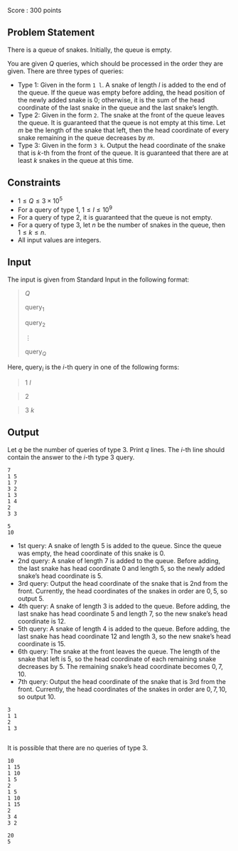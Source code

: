 Score : $300$ points

## Problem Statement

There is a queue of snakes. Initially, the queue is empty.

You are given $Q$ queries, which should be processed in the order they are given. There are three types of queries:

- Type $1$: Given in the form `1 l`. A snake of length $l$ is added to the end of the queue. If the queue was empty before adding, the head position of the newly added snake is $0$; otherwise, it is the sum of the head coordinate of the last snake in the queue and the last snake’s length.
- Type $2$: Given in the form `2`. The snake at the front of the queue leaves the queue. It is guaranteed that the queue is not empty at this time. Let $m$ be the length of the snake that left, then the head coordinate of every snake remaining in the queue decreases by $m$.
- Type $3$: Given in the form `3 k`. Output the head coordinate of the snake that is $k$-th from the front of the queue. It is guaranteed that there are at least $k$ snakes in the queue at this time.

## Constraints

- $1 \leq Q \leq 3 \times 10^{5}$
- For a query of type $1$, $1 \leq l \leq 10^{9}$
- For a query of type $2$, it is guaranteed that the queue is not empty.
- For a query of type $3$, let $n$ be the number of snakes in the queue, then $1 \leq k \leq n$.
- All input values are integers.

## Input

The input is given from Standard Input in the following format:

> $Q$
> 
> $\text{query}_1$
> 
> $\text{query}_2$
> 
> $\vdots$
> 
> $\text{query}_Q$

Here, $\text{query}_i$ is the $i$-th query in one of the following forms:

> $1$ $l$

> $2$

> $3$ $k$

## Output

Let $q$ be the number of queries of type $3$. Print $q$ lines. The $i$-th line should contain the answer to the $i$-th type $3$ query.

```input1
7
1 5
1 7
3 2
1 3
1 4
2
3 3
```

```output1
5
10
```

- 1st query: A snake of length $5$ is added to the queue. Since the queue was empty, the head coordinate of this snake is $0$.
- 2nd query: A snake of length $7$ is added to the queue. Before adding, the last snake has head coordinate $0$ and length $5$, so the newly added snake’s head coordinate is $5$.
- 3rd query: Output the head coordinate of the snake that is 2nd from the front. Currently, the head coordinates of the snakes in order are $0, 5$, so output $5$.
- 4th query: A snake of length $3$ is added to the queue. Before adding, the last snake has head coordinate $5$ and length $7$, so the new snake’s head coordinate is $12$.
- 5th query: A snake of length $4$ is added to the queue. Before adding, the last snake has head coordinate $12$ and length $3$, so the new snake’s head coordinate is $15$.
- 6th query: The snake at the front leaves the queue. The length of the snake that left is $5$, so the head coordinate of each remaining snake decreases by $5$. The remaining snake’s head coordinate becomes $0, 7, 10$.
- 7th query: Output the head coordinate of the snake that is 3rd from the front. Currently, the head coordinates of the snakes in order are $0, 7, 10$, so output $10$.

```input2
3
1 1
2
1 3
```

```output2

```

It is possible that there are no queries of type $3$.

```input3
10
1 15
1 10
1 5
2
1 5
1 10
1 15
2
3 4
3 2
```

```output3
20
5
```